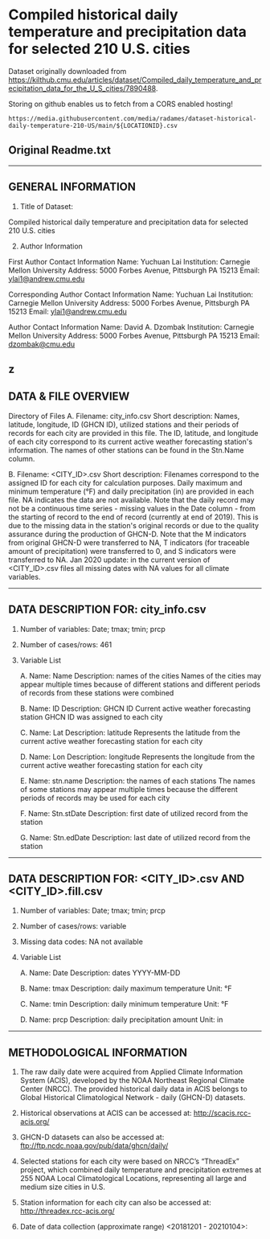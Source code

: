 # Compiled historical daily temperature and precipitation data for selected 210 U.S. cities

Dataset originally downloaded from https://kilthub.cmu.edu/articles/dataset/Compiled_daily_temperature_and_precipitation_data_for_the_U_S_cities/7890488.

Storing on github enables us to fetch from a CORS enabled hosting!
~~~
https://media.githubusercontent.com/media/radames/dataset-historical-daily-temperature-210-US/main/${LOCATIONID}.csv
~~~

## Original Readme.txt
-------------------
GENERAL INFORMATION
-------------------


1. Title of Dataset:

Compiled historical daily temperature and precipitation data for selected 210 U.S. cities



2. Author Information

  First Author Contact Information
        Name: Yuchuan Lai
           Institution: Carnegie Mellon University
           Address: 5000 Forbes Avenue, Pittsburgh PA 15213
           Email: ylai1@andrew.cmu.edu


  Corresponding Author Contact Information
        Name: Yuchuan Lai
           Institution: Carnegie Mellon University
           Address: 5000 Forbes Avenue, Pittsburgh PA 15213
           Email: ylai1@andrew.cmu.edu


  Author Contact Information
           Name: David A. Dzombak
           Institution: Carnegie Mellon University
           Address: 5000 Forbes Avenue, Pittsburgh PA 15213
           Email: dzombak@cmu.edu


z
---------------------
DATA & FILE OVERVIEW
---------------------

Directory of Files
   A. Filename:        city_info.csv
      Short description:        Names, latitude, longitude, ID (GHCN ID), utilized stations and their periods of records for each city are provided in this file. The ID, latitude, and longitude of each city correspond to its current active weather forecasting station's information. The names of other stations can be found in the Stn.Name column.

        
   B. Filename:        <CITY_ID>.csv
      Short description:       Filenames correspond to the assigned ID for each city for calculation purposes. Daily maximum and minimum temperature (°F) and daily precipitation (in) are provided in each file. NA indicates the data are not available. Note that the daily record may not be a continuous time series - missing values in the Date column -  from the starting of record to the end of record (currently at end of 2019). This is due to the missing data in the station's original records or due to the quality assurance during the production of GHCN-D. Note that the M indicators from original GHCN-D were transferred to NA, T indicators (for traceable amount of precipitation) were transferred to 0, and S indicators were transferred to NA. Jan 2020 update: in the current version of <CITY_ID>.csv files all missing dates with NA values for all climate variables.

       


-----------------------------------------
DATA DESCRIPTION FOR: city_info.csv
-----------------------------------------



1. Number of variables: Date; tmax; tmin; prcp


2. Number of cases/rows: 461


3. Variable List


    A. Name: Name
       Description: names of the cities
Names of the cities may appear multiple times because of different stations and different periods of records from these stations were combined

    B. Name: ID
       Description: GHCN ID
Current active weather forecasting station GHCN ID was assigned to each city

    C. Name: Lat
       Description: latitude
Represents the latitude from the current active weather forecasting station for each city

    D. Name: Lon
       Description: longitude
Represents the longitude from the current active weather forecasting station for each city

    E. Name: stn.name
       Description: the names of each stations
The names of some stations may appear multiple times because the different periods of records may be used for each city

    F. Name: Stn.stDate
       Description: first date of utilized record from the station

    G. Name: Stn.edDate
       Description: last date of utilized record from the station



-----------------------------------------
DATA DESCRIPTION FOR: <CITY_ID>.csv AND <CITY_ID>.fill.csv
-----------------------------------------



1. Number of variables: Date; tmax; tmin; prcp


2. Number of cases/rows: variable


3. Missing data codes: 
        NA       not available


4. Variable List


    A. Name: Date
       Description: dates
		YYYY-MM-DD

    B. Name: tmax
       Description: daily maximum temperature
		Unit: °F

    C. Name: tmin
       Description: daily minimum temperature
		Unit: °F

    D. Name: prcp
       Description: daily precipitation amount
		Unit: in




--------------------------
METHODOLOGICAL INFORMATION
--------------------------

1. The raw daily date were acquired from Applied Climate Information System (ACIS), developed by the NOAA Northeast Regional Climate Center (NRCC). The provided historical daily data in ACIS belongs to Global Historical Climatological Network - daily (GHCN-D) datasets.

2. Historical observations at ACIS can be accessed at: http://scacis.rcc-acis.org/

3. GHCN-D datasets can also be accessed at: ftp://ftp.ncdc.noaa.gov/pub/data/ghcn/daily/

4. Selected stations for each city were based on NRCC’s “ThreadEx” project, which combined daily temperature and precipitation extremes at 255 NOAA Local Climatological Locations, representing all large and medium size cities in U.S.

5. Station information for each city can also be accessed at: http://threadex.rcc-acis.org/

6. Date of data collection (approximate range) <20181201 - 20210104>:





